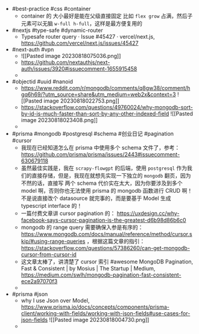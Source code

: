- #best-practice #css #container
	- container 的 大小最好是能在父级直接固定 比如 `flex grow` 占满，然后子元素可以无脑 `w-full h-full`，这样是最方便复用的
- #nextjs #type-safe #dynamic-router
	- Typesafe router query · Issue #45427 · vercel/next.js, https://github.com/vercel/next.js/issues/45427
- #next-auth #vpn
	- ![[Pasted image 20230818075036.png]]
	- https://github.com/nextauthjs/next-auth/issues/3920#issuecomment-1655915458
	-
- #objectid #uuid #nanoid
	- https://www.reddit.com/r/mongodb/comments/q8gw38/comment/hgq6h69/?utm_source=share&utm_medium=web2x&context=3 ![[Pasted image 20230818022753.png]]
	- https://stackoverflow.com/questions/49760024/why-mongodb-sort-by-id-is-much-faster-than-sort-by-any-other-indexed-field 
	  ![[Pasted image 20230818023408.png]]
	-
- #prisma #mongodb #postgresql #schema #创业日记 #pagination #cursor
	- 我现在已经知道怎么在 prisma 中使用多个 schema 文件了，参考： https://github.com/prisma/prisma/issues/2443#issuecomment-630679118
	- 虽然最佳实践是，我在 `scrapy-flowgpt` 的后端，使用 `postgresql` 作为我们的直接存储，但是，我现在就想先实现一下独立的 `mongodb` 翻页，因为不然的话，直接写 两个 schema 代价实在太大，因为你要涉及到多个 model 啊，否则你也无法使用 prisma 的 mongodb 函数进行 CRUD 啊！不是说直接改个 datasource 就完事的，而是要基于 Model 生成 typescript  interface 的！
	- 一篇付费文章讲 cursor pagination 的： https://uxdesign.cc/why-facebook-says-cursor-pagination-is-the-greatest-d6b98d86b6c0
	- mongodb 的 range query 需要确保入参是有序的： https://www.mongodb.com/docs/manual/reference/method/cursor.skip/#using-range-queries ，根据这篇文章的指引： https://stackoverflow.com/questions/57386260/can-get-mongodb-cursor-from-cursor-id
	- 这文章太棒了，讲清楚了 cursor 索引 #awesome MongoDB Pagination, Fast & Consistent | by Mosius | The Startup | Medium, https://medium.com/swlh/mongodb-pagination-fast-consistent-ece2a97070f3
	-
- #prisma #json
	- why I use Json over Model, https://www.prisma.io/docs/concepts/components/prisma-client/working-with-fields/working-with-json-fields#use-cases-for-json-fields
	  ![[Pasted image 20230818004730.png]]
	-